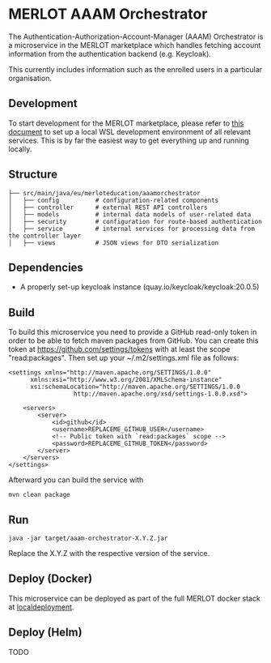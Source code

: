 # MERLOT AAAM Orchestrator
The Authentication-Authorization-Account-Manager (AAAM) Orchestrator is a microservice in the MERLOT marketplace
which handles fetching account information from the authentication backend (e.g. Keycloak).

This currently includes information such as the enrolled users in a particular organisation.

## Development

To start development for the MERLOT marketplace, please refer to [this document](https://github.com/merlot-education/.github/blob/main/Docs/DevEnv.md)
to set up a local WSL development environment of all relevant services.
This is by far the easiest way to get everything up and running locally.

## Structure

```
├── src/main/java/eu/merloteducation/aaamorchestrator
│   ├── config          # configuration-related components
│   ├── controller      # external REST API controllers
│   ├── models          # internal data models of user-related data
│   ├── security        # configuration for route-based authentication
│   ├── service         # internal services for processing data from the controller layer
│   ├── views           # JSON views for DTO serialization
```

## Dependencies
- A properly set-up keycloak instance (quay.io/keycloak/keycloak:20.0.5)

## Build

To build this microservice you need to provide a GitHub read-only token in order to be able to fetch maven packages from
GitHub. You can create this token at https://github.com/settings/tokens with at least the scope "read:packages".
Then set up your ~/.m2/settings.xml file as follows:

    <settings xmlns="http://maven.apache.org/SETTINGS/1.0.0"
          xmlns:xsi="http://www.w3.org/2001/XMLSchema-instance"
          xsi:schemaLocation="http://maven.apache.org/SETTINGS/1.0.0
                      http://maven.apache.org/xsd/settings-1.0.0.xsd">

        <servers>
            <server>
                <id>github</id>
                <username>REPLACEME_GITHUB_USER</username>
                <!-- Public token with `read:packages` scope -->
                <password>REPLACEME_GITHUB_TOKEN</password>
            </server>
        </servers>
    </settings>

Afterward you can build the service with

    mvn clean package

## Run

    java -jar target/aaam-orchestrator-X.Y.Z.jar

Replace the X.Y.Z with the respective version of the service.

## Deploy (Docker)

This microservice can be deployed as part of the full MERLOT docker stack at
[localdeployment](https://github.com/merlot-education/localdeployment).

## Deploy (Helm)
TODO